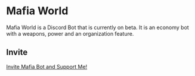 # Mafia World

Mafia World is a Discord Bot that is currently on beta. It is an economy bot with a weapons, power and an organization feature.

## Invite
[Invite Mafia Bot and Support Me!](https://discord.com/api/oauth2/authorize?client_id=763368709942804521&permissions=8&scope=bot%20applications.commands)